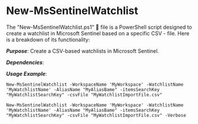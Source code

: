 # New-MsSentinelWatchlist
The "New-MsSentinelWatchlist.ps1" 📄 file is a PowerShell script designed to create a watchlist in Microsoft Sentinel based on a specific CSV - file. Here is a breakdown of its functionality:

***Purpose***: Create a CSV-based watchlists in Microsoft Sentinel.

***Dependencies***:

***Usage Example***: 

```New-MsSentinelWatchlist -WorkspaceName 'MyWorkspace' -WatchlistName 'MyWatchlistName' -AliasName "MyAliasBame" -itemsSearchKey "MyWatchlistSearchKey" -csvFile "MyWatchlistImportFile.csv"```

```New-MsSentinelWatchlist -WorkspaceName 'MyWorkspace' -WatchlistName 'MyWatchlistName' -AliasName "MyAliasBame" -itemsSearchKey "MyWatchlistSearchKey" -csvFile "MyWatchlistImportFile.csv" -Verbose```
